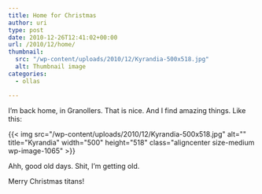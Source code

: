 ```yaml
---
title: Home for Christmas
author: uri
type: post
date: 2010-12-26T12:41:02+00:00
url: /2010/12/home/
thumbnail:
  src: "/wp-content/uploads/2010/12/Kyrandia-500x518.jpg"
  alt: Thumbnail image
categories:
  - ollas

---
```

I&#8217;m back home, in Granollers. That is nice. And I find amazing things. Like this:

{{< img src="/wp-content/uploads/2010/12/Kyrandia-500x518.jpg" alt="" title="Kyrandia" width="500" height="518" class="aligncenter size-medium wp-image-1065" >}} 

Ahh, good old days. Shit, I&#8217;m getting old. 

Merry Christmas titans!